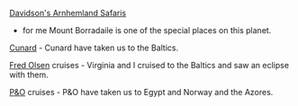 [Davidson's Arnhemland Safaris](http://www.arnhemland-safaris.com/)
- for me Mount Borradaile is one of the special places on this planet.

[Cunard](https://www.cunard.co.uk/) - Cunard have taken us to the
Baltics.

[Fred Olsen](https://www.fredolsencruises.com/) cruises -
Virginia and I cruised to the Baltics and saw an eclipse with them.

[P&O](https://www.pocruises.com/) cruises -
P&O have taken us to Egypt and Norway and the Azores.
